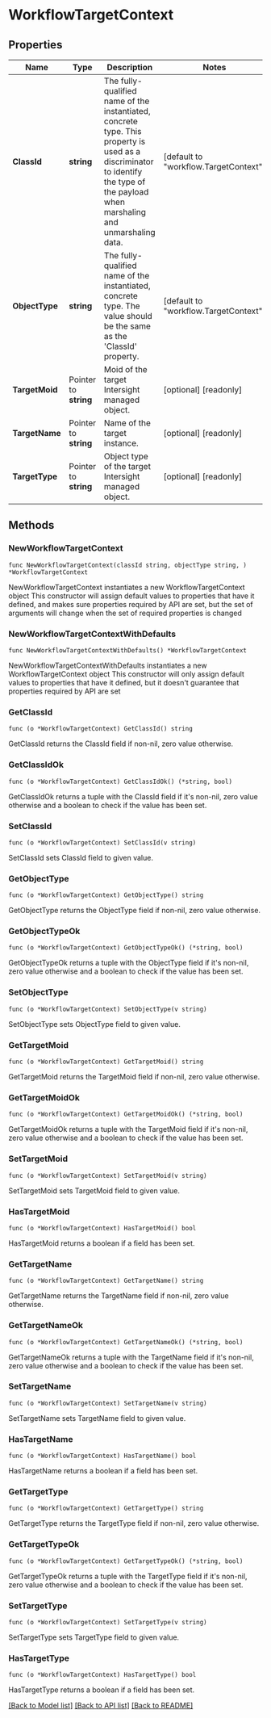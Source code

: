 # WorkflowTargetContext

## Properties

Name | Type | Description | Notes
------------ | ------------- | ------------- | -------------
**ClassId** | **string** | The fully-qualified name of the instantiated, concrete type. This property is used as a discriminator to identify the type of the payload when marshaling and unmarshaling data. | [default to "workflow.TargetContext"]
**ObjectType** | **string** | The fully-qualified name of the instantiated, concrete type. The value should be the same as the &#39;ClassId&#39; property. | [default to "workflow.TargetContext"]
**TargetMoid** | Pointer to **string** | Moid of the target Intersight managed object. | [optional] [readonly] 
**TargetName** | Pointer to **string** | Name of the target instance. | [optional] [readonly] 
**TargetType** | Pointer to **string** | Object type of the target Intersight managed object. | [optional] [readonly] 

## Methods

### NewWorkflowTargetContext

`func NewWorkflowTargetContext(classId string, objectType string, ) *WorkflowTargetContext`

NewWorkflowTargetContext instantiates a new WorkflowTargetContext object
This constructor will assign default values to properties that have it defined,
and makes sure properties required by API are set, but the set of arguments
will change when the set of required properties is changed

### NewWorkflowTargetContextWithDefaults

`func NewWorkflowTargetContextWithDefaults() *WorkflowTargetContext`

NewWorkflowTargetContextWithDefaults instantiates a new WorkflowTargetContext object
This constructor will only assign default values to properties that have it defined,
but it doesn't guarantee that properties required by API are set

### GetClassId

`func (o *WorkflowTargetContext) GetClassId() string`

GetClassId returns the ClassId field if non-nil, zero value otherwise.

### GetClassIdOk

`func (o *WorkflowTargetContext) GetClassIdOk() (*string, bool)`

GetClassIdOk returns a tuple with the ClassId field if it's non-nil, zero value otherwise
and a boolean to check if the value has been set.

### SetClassId

`func (o *WorkflowTargetContext) SetClassId(v string)`

SetClassId sets ClassId field to given value.


### GetObjectType

`func (o *WorkflowTargetContext) GetObjectType() string`

GetObjectType returns the ObjectType field if non-nil, zero value otherwise.

### GetObjectTypeOk

`func (o *WorkflowTargetContext) GetObjectTypeOk() (*string, bool)`

GetObjectTypeOk returns a tuple with the ObjectType field if it's non-nil, zero value otherwise
and a boolean to check if the value has been set.

### SetObjectType

`func (o *WorkflowTargetContext) SetObjectType(v string)`

SetObjectType sets ObjectType field to given value.


### GetTargetMoid

`func (o *WorkflowTargetContext) GetTargetMoid() string`

GetTargetMoid returns the TargetMoid field if non-nil, zero value otherwise.

### GetTargetMoidOk

`func (o *WorkflowTargetContext) GetTargetMoidOk() (*string, bool)`

GetTargetMoidOk returns a tuple with the TargetMoid field if it's non-nil, zero value otherwise
and a boolean to check if the value has been set.

### SetTargetMoid

`func (o *WorkflowTargetContext) SetTargetMoid(v string)`

SetTargetMoid sets TargetMoid field to given value.

### HasTargetMoid

`func (o *WorkflowTargetContext) HasTargetMoid() bool`

HasTargetMoid returns a boolean if a field has been set.

### GetTargetName

`func (o *WorkflowTargetContext) GetTargetName() string`

GetTargetName returns the TargetName field if non-nil, zero value otherwise.

### GetTargetNameOk

`func (o *WorkflowTargetContext) GetTargetNameOk() (*string, bool)`

GetTargetNameOk returns a tuple with the TargetName field if it's non-nil, zero value otherwise
and a boolean to check if the value has been set.

### SetTargetName

`func (o *WorkflowTargetContext) SetTargetName(v string)`

SetTargetName sets TargetName field to given value.

### HasTargetName

`func (o *WorkflowTargetContext) HasTargetName() bool`

HasTargetName returns a boolean if a field has been set.

### GetTargetType

`func (o *WorkflowTargetContext) GetTargetType() string`

GetTargetType returns the TargetType field if non-nil, zero value otherwise.

### GetTargetTypeOk

`func (o *WorkflowTargetContext) GetTargetTypeOk() (*string, bool)`

GetTargetTypeOk returns a tuple with the TargetType field if it's non-nil, zero value otherwise
and a boolean to check if the value has been set.

### SetTargetType

`func (o *WorkflowTargetContext) SetTargetType(v string)`

SetTargetType sets TargetType field to given value.

### HasTargetType

`func (o *WorkflowTargetContext) HasTargetType() bool`

HasTargetType returns a boolean if a field has been set.


[[Back to Model list]](../README.md#documentation-for-models) [[Back to API list]](../README.md#documentation-for-api-endpoints) [[Back to README]](../README.md)


